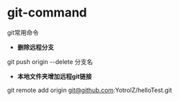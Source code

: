 # git-command
git常用命令

- **删除远程分支**

git push origin --delete 分支名

- **本地文件夹增加远程git链接**

git remote add origin git@github.com:YotrolZ/helloTest.git